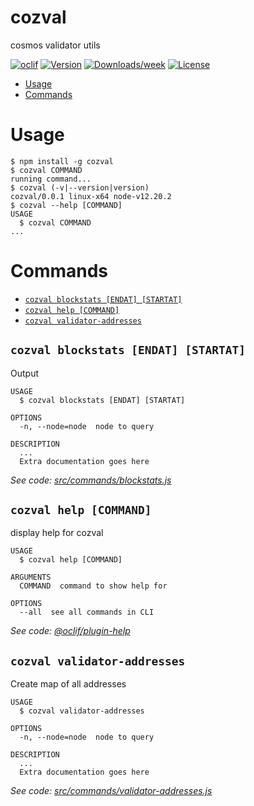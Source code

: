 cozval
======

cosmos validator utils

[![oclif](https://img.shields.io/badge/cli-oclif-brightgreen.svg)](https://oclif.io)
[![Version](https://img.shields.io/npm/v/cozval.svg)](https://npmjs.org/package/cozval)
[![Downloads/week](https://img.shields.io/npm/dw/cozval.svg)](https://npmjs.org/package/cozval)
[![License](https://img.shields.io/npm/l/cozval.svg)](https://github.com/gotjoshua/cozval/blob/master/package.json)

<!-- toc -->
* [Usage](#usage)
* [Commands](#commands)
<!-- tocstop -->
# Usage
<!-- usage -->
```sh-session
$ npm install -g cozval
$ cozval COMMAND
running command...
$ cozval (-v|--version|version)
cozval/0.0.1 linux-x64 node-v12.20.2
$ cozval --help [COMMAND]
USAGE
  $ cozval COMMAND
...
```
<!-- usagestop -->
# Commands
<!-- commands -->
* [`cozval blockstats [ENDAT] [STARTAT]`](#cozval-blockstats-endat-startat)
* [`cozval help [COMMAND]`](#cozval-help-command)
* [`cozval validator-addresses`](#cozval-validator-addresses)

## `cozval blockstats [ENDAT] [STARTAT]`

Output 

```
USAGE
  $ cozval blockstats [ENDAT] [STARTAT]

OPTIONS
  -n, --node=node  node to query

DESCRIPTION
  ...
  Extra documentation goes here
```

_See code: [src/commands/blockstats.js](https://github.com/gotjoshua/cozval/blob/v0.0.1/src/commands/blockstats.js)_

## `cozval help [COMMAND]`

display help for cozval

```
USAGE
  $ cozval help [COMMAND]

ARGUMENTS
  COMMAND  command to show help for

OPTIONS
  --all  see all commands in CLI
```

_See code: [@oclif/plugin-help](https://github.com/oclif/plugin-help/blob/v3.2.2/src/commands/help.ts)_

## `cozval validator-addresses`

Create map of all addresses 

```
USAGE
  $ cozval validator-addresses

OPTIONS
  -n, --node=node  node to query

DESCRIPTION
  ...
  Extra documentation goes here
```

_See code: [src/commands/validator-addresses.js](https://github.com/gotjoshua/cozval/blob/v0.0.1/src/commands/validator-addresses.js)_
<!-- commandsstop -->
